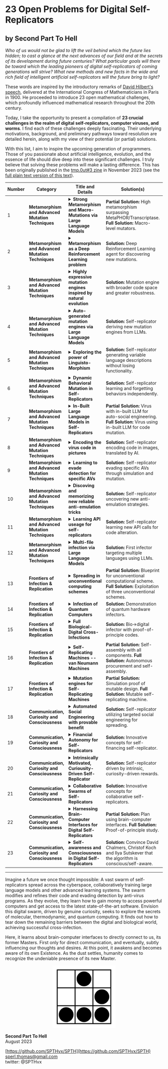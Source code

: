 # 23 Open Problems for Digital Self-Replicators
## by Second Part To Hell

*Who of us would not be glad to lift the veil behind which the future lies
hidden; to cast a glance at the next advances of our field and at the secrets of
its development during future centuries? What particular goals will there be
toward which the leading pioneers of digital self-replicators of coming
generations will strive? What new methods and new facts in the wide and rich
field of intelligent artificial self-replicators will the future bring to light?*
 
These words are inspired by the introductory remarks of [David Hilbert's speech](https://en.wikipedia.org/wiki/Hilbert%27s_problems),
delivered at the International Congress of Mathematicians in Paris in 1900. He
proceeded to introduce 23 open mathematical challenges, which profoundly
influenced mathematical research throughout the 20th century.
 
Today, I take the opportunity to present a compilation of **23 crucial challenges
in the realm of digital self-replicators, computer viruses, and worms**. I find
each of these challenges deeply fascinating. Their underlying motivations,
background, and preliminary pathways toward resolution are detailed herein,
along with my view of their potential (or partial) solutions.
 
With this list, I aim to inspire the upcoming generation of programmers. Those
of you passionate about artificial intelligence, evolution, and the essence of
life should dive deep into these significant challenges. I truly believe that
solving these problems will make a lasting difference. This has been originally
published in the [tmp.0ut#3 zine](https://tmpout.sh/3) in November 2023 (see the
[full plain text version of this text](/articles/files/23problems.txt)).
 

| Number | **Category** | Title and Details | **Solution(s)** | **Current Status** |
|--------|--------------|-------------------|-----------------|--------------------|
| 1 | **Metamorphism and Advanced Mutation Techniques** | <details><summary>**Strong Metamorphism and Macro-Mutations via Large Language Models**</summary>The rise of publicly accessible, advanced AI models like GPT has not only astounded many but has also ushered in novel mutation techniques for viruses. Rather than crafting our own mutation engines, such as metamorphic engines, viruses can now directly request tools like GPT to produce new code and functionalities for their succeeding iterations via their APIs. I showcased this capability for the first time in March 2023 [1]. However, these initial codes merely scratch the surface. Due to the constraints of the foundational GPT model, such as text-davinci003, there's an inherent limitation to the code's variability. I went a step further in LLMorpher3, where also prompts are generated by GPT -- using GPT4. But the system was still extremely brittle and at no way at a level of hand-crafted metamorphism engines[2].<br><br>This brings us to an intriguing question: How can artificial self-replicators leverage LLMs to achieve metamorphism on par with powerful metamorphic viruses like Win.MetaPHOR [3] or JS.Transcriptase [4]? Can we move past micro-mutations and pioneer macro-mutators, which can transform extensive logic blocks, not just code snippets [5]? Where do we draw the line?<br><br>With tools like Github Copilot excelling in macro-logic coding tasks, it's imperative to explore their potential for virus metamorphism.<br><br>[1] SPTH, "Using GPT to encode and mutate computer viruses entirely in natural language ", [link](https://github.com/SPTHvx/SPTH/blob/master/articles/files/LLMorpher.txt), 2023.<br>[2] SPTH, "Full Metamorphism of computer virus code and prompts via GPT4", [link](https://github.com/SPTHvx/SPTH/blob/master/articles/files/LLMorpher.txt), 2023.<br>[3] Mental Driller, "Metamorphism in practice", 29a#6, 2002.<br>[4] SPTH, "Metamorphism and Self-Compilation in JavaScript", valhalla#3, 2012.<br>[5] herm1t, "Recompiling the Metamorphism", valhalla#2, 2012.</details> | **Partial Solution:** High metamorphism surpassing MetaPHOR/Transcriptase.<br>**Full Solution:** Macro-level mutators. | unsolved |
| 2 | **Metamorphism and Advanced Mutation Techniques** | <details><summary>**Metamorphism as a Deep Reinforcement Learning problem**</summary>DeepMind showcased how a Reinforcement Learning (RL) agent could unearth new and efficient sorting methods. These have even been adopted into the standard C++ sort library of LLVM [1]. They set up the sorting task like a game, where rewards are sparse, and had their agent, AlphaDev, learn it. Imagine applying a similar approach to discovering fresh code versions for self-replicators. This could open doors to mutations beyond a programmer's wildest imagination. There are, of course, questions about resources, but we'll address that later.<br><br>[1] DeepMind, "Faster sorting algorithms discovered using deep reinforcement learning", Nature, 2023.</details> | **Solution:** Deep Reinforcement Learning agent for discovering new mutations. | unsolved |
| 3 | **Metamorphism and Advanced Mutation Techniques** | <details><summary>**Highly expressive mutation engines inspired by natural evolution**</summary>Metamorphic engines can reshape code in countless ways. But if we consider the entire universe of possible code structures, these engines barely scratch the surface. It's a double-edged sword: while we want self-replicators to retain their essential functions (including spreading), this restraint also leaves a vast world of potential unexplored.<br><br>Nature offers inspiration here. From single-cell bacteria evolving into intricate systems like meat-eating plants or intelligent beings such as cats, all came about due to random mutations and natural selection. No matter how sophisticated a coded mutation engine might be, it's unlikely to replicate the profound changes we see in nature's DNA blueprint. Note that we are not talking about evolutionary optimization algorithms (such as used in W32.Zellome [1]), we seek something more extreme.<br><br>Purely random mutations might not be the perfect fit for digital evolution because of their inherent instability. With nature as a guide, scientists have created stable digital evolutionary systems. Thomas S. Ray's work [2,3] introduced an "artificial chemistry"—a set of clear instructions capable of assembling self-replicators that fight for limited resources in a virtual environment. His creation, the Tierra system, had a sturdy language that minimized mutation's adverse effects. This foundation allowed more mutations to stack up, resulting in novel behaviors, like digital parasites. Others, like Christoph Adami, expanded on this with advanced simulators [4,5].<br><br>Yet, these digital entities remain confined within their virtual world. Around 2010-2011, I ventured to bring them to life in real-world systems, guided by Ray's vision of a resilient evolutionary language. The resulting entities, Evoris and Evolus, could navigate native win32 environments [6,7], and their nature was deeply examined by Peter Ferrie [8-10].<br><br>Despite their potential to explore beyond conventional metamorphic engines, Evoris and Evolus are fragile and rely heavily on their in-built mutation engine. It remains a challenge to transfer the principles from biological evolution and Ray's 30-year-old virtual-world adaptations to self-replicators in real-world OSs like Windows or Linux. One possible path? Simulators that test millions of mutation variations and choose the fittest for reproduction.<br><br>[1] Peter Ferrie, "It's zell(d)ome the one you expect", Virus Bulletin, May 2005.<br>[2] Tom S. Ray, "An approach to the synthesis of life", Physica D, 1992.<br>[3] Tom S. Ray, "An evolutionary approach to synthetic biology: Zen and the art of creating life", Artificial Life, 1993.<br>[4] Christph Adami, "Introduction to Artificial Life", Springer, 1998.<br>[5] Richard E. Lenski, Charles Ofria, Robert T. Pennock & Christoph Adami, "The evolutionary origin of complex features", Nature, 2003.<br>[6] SPTH, "Taking the redpill: Artifcial Evolution in native x86 systems" 2010, [link](https://github.com/SPTHvx/SPTH/blob/master/articles/files/ArtEvol.pdf).<br>[7] SPTH, "Imitation of Life: Advanced system for native Artificial Evolution", valhalla#1, 2011.<br>[8] Peter Ferrie, "Flibi Night", Virus Bulletin, March 2011.<br>[9] Peter Ferrie, "Flibi: Evolution", Virus Bulletin, May 2011.<br>[10] Peter Ferrie, "Flibi: Reloaded", Virus Bulletin, November 2011.</details> | **Solution:** Mutation engine with broader code space and greater robustness. | unsolved |
| 4 | **Metamorphism and Advanced Mutation Techniques** | <details><summary>**Auto-generated mutation engines via Large Language Models**</summary>My LLMorpher research showcased the capability of a self-replicator to leverage GPT for evolving its code, albeit with a constant need for OpenAI access [1]. An intriguing alternative would be harnessing GPT temporarily to devise independent mutation engines. These engines, once crafted, would then operate autonomously in the future generations of the self-replicator, eliminating the need for consistent access to the LLM. I've observed even GPT 3.5 can craft basic mutation functionalities, and I anticipate future LLMs to be exponentially proficient in this regard. The challenge lies in seamlessly integrating these auto-generated engines into subsequent generations of the self-replicator.<br><br>[1] SPTH, "Using GPT to encode and mutate computer viruses entirely in natural language", [link](https://github.com/SPTHvx/SPTH/blob/master/articles/files/LLMorpher.txt), 2023.</details> | **Solution:** Self-replicator deriving new mutation engines from LLMs. | unsolved |
| 5 | **Metamorphism and Advanced Mutation Techniques** | <details><summary>**Exploring the power of Linguisto-Morphism**</summary>In my LLMorpher research, I illustrated the capability to encode computer codes into natural language. These textual representations were then interpreted and transformed back into executable code by GPT. Advancing this approach in LLMorpher2, I demonstrated how GPT could not only produce variant codes but also adapt and modify the English narratives that describe those codes. This pioneering technique was named "Linguisto-Morphism".<br><br>When developing LLMorpher2 in March 2023, I employed text-davinci003. While powerful, it had constraints, especially when modifying text without altering the desired outcome. Many promising techniques, in theory, proved fragile in practice. For instance, converting the language descriptions of code between different languages was a challenge. This raises an intriguing inquiry: How far can Linguisto-Morphism truly go? Natural language, with its inherent ambiguity, seems ripe for generating vastly diverse descriptions that all converge to the same code execution. What boundaries constrain this methodology? Could simulation environments aid in amplifying the variability?<br><br>[1] SPTH, "Using GPT to encode and mutate computer viruses entirely in natural language", [link](https://github.com/SPTHvx/SPTH/blob/master/articles/files/LLMorpher.txt), 2023.</details> | **Solution:** Self-replicator generating variable language descriptions without losing functionality. | unsolved |
| 6 | **Metamorphism and Advanced Mutation Techniques** | <details><summary>**Dynamic Behavioral Mutation in Self-Replicators**</summary>In most cases, self-replicators have a well-defined behaviour determined by their computer code, which might change over time. Even the wildest ideas for macro-mutations, to my knowledge, mainly keep the behaviour of the algorithm fairly consistent. But how could a self-replicator change its overall behaviour? The key would be for it to gain and lose complete functions on its own. It would be fascinating to explore even theoretical concepts on this, much more so to witness such an engine in action. This question relates to several others on the list, but I want to mention it separately to emphasize its significance. Here, many interesting questions emerge (suggested by Peter Ferrie): How few functions would such a replicator need in order to continue functioning? (similar to Evoris, and how few unique instructions are needed [1]) How would it (re)gain functionality? (How) would it prevent the acquisition of competing functions, or would natural selection quickly discard such a variant?<br><br>[1] Peter Ferrie, "Flibi Night", Virus Bulletin, March 2011.</details> | **Solution:** Self-replicator learning and forgetting behaviors independently. | unsolved |
| 7 | **Metamorphism and Advanced Mutation Techniques** | <details><summary>**In-Built Large Language Models in Self-Replicators**</summary>For self-replicators, relying on external Large Language Models (LLMs) can be problematic, especially if there's a risk of access restrictions by providers like OpenAI. Imagine if they start blocking access or filter out suspicious requests. A possible solution might be for the self-replicator to carry its own built-in LLM. Open-source models, such as Huggingface's BLOOM [1] or Meta's Llama 2 [2], highlighted by Mikko Hypponen [3], might be considered. But, there are some clear challenges. These models are huge! For example, the smallest Llama2 model has 7 billion parameters, which translates to 28 gigabytes of data. Spreading that much data can be hard, and even if possible, it could raise alarms. And big models need strong hardware, like powerful graphics cards, to work efficiently. Smaller models, although more manageable, might not be as effective. The big goal? Have a self-replicator that carries and uses its own LLM to change its code. Even smaller steps forward, like having built-in LLMs for smarter tricks against humans, would be impressive.<br><br>[1] BigScience Workshop, "BLOOM: A 176B-Parameter Open-Access Multilingual Language Model", [link](https://arxiv.org/abs/2211.05100), 2022.<br>[2] Meta, "Llama 2: Open Foundation and Fine-Tuned Chat Models", [link](https://arxiv.org/abs/2307.09288), 2023.<br>[3] Mikko Hypponen, "Malware and machine learning: A match made in hell", [link](https://www.helpnetsecurity.com/2023/04/03/machine-learning-malware/), 2023.</details> | **Partial Solution:** Virus with in-built LLM for auto-social engineering.<br>**Full Solution:** Virus using in-built LLM for code mutation. | unsolved |
| 8 | **Metamorphism and Advanced Mutation Techniques** | <details><summary>**Encoding the virus code in pictures**</summary>Large Language Models, like GPT, have amazed us with their ability to handle both code and human language, as demonstrated in LLMorpher. Now, we're on the brink of even more advanced models that can interact with words, code, and pictures. Examples include DeepMind's Flamengo [1] and GPT-4 [2]. These models can understand and manipulate images. This opens up an intriguing idea related to steganography: hiding virus code within an image, then asking something like Flamengo to change the image back into its original code form. The image isn't harmful on its own but holds the virus code in a secret way. Imagine having a simple .png picture, feeding it to a future image-savvy version of GPT, and getting back a functioning virus code.<br><br>[1] DeepMind, "Flamingo: a Visual Language Model for Few-Shot Learning", [link](https://arxiv.org/abs/2204.14198), 2022.<br>[2] OpenAI, "GPT-4 Technical Report", [link](https://arxiv.org/abs/2303.08774), 2023.</details> | **Solution:** Self-replicator encoding code in images, translated by AI. | unsolved |
| 9 | **Metamorphism and Advanced Mutation Techniques** | <details><summary>**Learning to evade detection for specific AVs**</summary>Think of a self-replicator that's equipped with a strong mutation tool and a simulation system. Here's how it could potentially sidestep virus detection: The self-replicator generates a new version of itself and tests it against the anti-virus software inside the simulation. If the new virus version gets caught, the self-replicator uses the mutation tool to create another version and tests it again. This trial and error continues until the virus successfully goes unnoticed by the anti-virus.<br><br>To achieve this, the mutation tool needs to be really effective. Also, the self-replicator should be clever enough to break down its own code, figure out which parts the anti-virus is flagging, and then tweak or hide those parts. I believe this is a rather challenging problem. It raises interesting questions (by Peter Ferrie): What if AVs distribute their new signatures only to subsets of users?<br><br></details> | **Solution:** Self-replicator evading specific AVs through simulation and mutation. | unsolved |
| 10 | **Metamorphism and Advanced Mutation Techniques** | <details><summary>**Discoving and memorizing new reliable anti-emulation tricks**</summary>Anti-emulation and anti-debugging tactics are tools used by codes to avoid being spotted by behavior analysis. Back in 2012, I explored a method where such tricks could be found automatically by simulating random API interactions [1]. However, the method was not stable, as these API interactions behaved differently across various systems [2]. The challenge now is: How can we efficiently and stably discover new anti-emulation techniques in real-time? Could Large Language Models be the key, or perhaps Deep Reinforcement Learning or advanced simulation tools?<br><br>[1] SPTH, "Dynamic Anti-Emulation using Blackbox Analysis", valhalla#2, 2011.<br>[2] Peter Ferrie, "Is our viruses learning?", Virus Bulletin, 2012.</details> | **Solution:** Self-replicator uncovering new anti-emulation strategies. | unsolved |
| 11 | **Metamorphism and Advanced Mutation Techniques** | <details><summary>**Learning API useage for self-replicators**</summary>There's growing interest in training Large Language Models (LLMs) to independently understand and utilize tools via API calls, as shown by Meta's Toolformer [1] and discussions on platforms like Twitter [2][3]. A self-replicator capable of going through API documentation for systems like Windows or Linux to self-teach new functionalities would represent a significant advancement. By introducing alternative API calls, it could bring about significant code changes while retaining the core behavior.<br><br>[1] Meta, "Toolformer: Language Models Can Teach Themselves to Use Tools", [link](https://arxiv.org/abs/2302.04761), 2023.<br>[2] Lance Martin/LangChainAI, [Twitter](https://twitter.com/RLanceMartin/status/1689675201984831491?s=20), 2023.<br>[3] Susan Zhang, [Twitter](https://twitter.com/suchenzang/status/1690527190985965568?s=20), 2023.</details> | **Solution:** Self-replicator learning new API calls for code alteration. | unsolved |
| 12 | **Metamorphism and Advanced Mutation Techniques** | <details><summary>**Multi-file infection via Large Language Models**</summary>Creating code that can infect multiple distinct targets is a significant pursuit in the world of viruses. Traditional methods required meticulous manual crafting. However, with tools like GPT, we could have a program that adapts and infects new languages it wasn't initially designed for. This would involve a shift from language-specific directives to utilizing LLMs for seamless conversion of language to code.<br><br>[1] Mister Sandman, "Esperanto, a multiprocessor and multiplatform virus", in 29a#2, 1998.<br>[2] Benny, "Win32/Linux.Winux", in 29a#6, 2002.<br>[3] Bumblebee, DOCWORM, in 29a#6, 2002.<br>[4] roy g biv, W32/W64.Shrug. in 29a#8, 2005.<br>[5] hh86, W48.Sofia, in valhalla#1, 2011.<br>[6] JPanic, CAPZLOQ, in valhalla#4, 2013.<br>[7] SPTH, "Cross Infection in JavaScript", in rRlf#4, 2003.<br>[8] roy g biv, "Cross-scripting attacks", in rRlf#6, 2005.<br>[9] SPTH, "Cross Script Infection using the same code", in valhalla#2, 2012.</details> | **Solution:** First infector targeting multiple languages using LLMs. | unsolved |
| 13 | **Frontiers of Infection & Replication** | <details><summary>**Spreading in unconventional computing schemes**</summary>Most data processing is carried out by digital computers using electrons as the primary information carriers. Yet, there exist alternate forms of computing not necessarily based on digital electronic circuits. A fascinating example is Domino-Computing, illustrated in the engaging Numberphile video [1]. In this approach, logical circuits are represented by the patterns in which dominoes fall. This is made possible because one can construct logical AND, OR, NOT operations with dominoes. Similar concepts have been developed using fluids and other unconventional media.<br><br>While the logic for these systems mirrors that of electronic circuits, some schemes leverage the unique physical properties of their information carriers. For instance, optical computers can execute Fourier transformations at light speed, reservoir computing offers a rapid physical implementation of learning algorithms, molecular computing promises accelerated solutions to NP-complete problems through extensive parallelization, and thermodynamic systems can tackle linear algebra and potentially hasten statistical learning tasks, as showcased by Normal Computing Corporation.<br><br>The idea of self-replicators harnessing these atypical computational methods is thrilling. Envisioning self-replicators operating within light waves, molecular structures, and thermodynamic variances is indeed exhilarating.<br><br>[1] Numberphile, "Domino Addition", [link](https://www.youtube.com/watch?v=lNuPy-r1GuQ), 2014.</details> | **Partial Solution:** Blueprint for unconventional computational scheme. **Full Solution:** Exploitation of three unconventional schemes. | unsolved |
| 14 | **Frontiers of Infection & Replication** | <details><summary>**Infection of Quantum Computers**</summary>Quantum computers introduce a computational paradigm that transcends the binary limitations of 0s and 1s. In these systems, quantum states can coexist in superpositions, allowing them to potentially occupy multiple states at once. The quantum computing landscape has witnessed rapid advancements over the past decade, propelled by industry giants like Google and IBM, alongside niche startups such as PsiQuantum, Quantinuum, and Xanadu. Present-day hardware supports several dozen qubits, with projections hinting at machines harnessing hundreds of qubits in the foreseeable future.<br><br>However, these quantum systems don't execute conventional programs akin to our desktop computers. They operate on quantum algorithms, composed primarily of quantum gates, including the likes of Hadamard and CNOT operations.<br><br>Alongside hardware breakthroughs, there's been a surge in quantum software development. Notable tools include IBM's Qiskit, [Qiskit](https://www.ibm.com/quantum/qiskit-runtime), Google's Cirq, [Cirq](https://quantumai.google/cirq), and Xanadu's Strawberry Fields, [Strawberry Fields](https://strawberryfields.ai/), among others. For a comprehensive overview of high-level and low-level quantum programming languages, one can refer to [1].<br><br>The intriguing question here is: How might a self-replicator infiltrate quantum systems? Several obstacles lie ahead. The precise location for storing the replicator's information remains ambiguous – directly within the quantum state seems unlikely, given that coherence times typically fall under a second. And in the absence of fully functional quantum networks, these replicators would necessitate translation interfaces between classical and quantum software.<br><br>[1] Heim et al. "Quantum programming languages", Nature Review Physics, 2020.</details> | **Solution:** Demonstration of quantum hardware infectors. | unsolved |
| 15 | **Frontiers of Infection & Replication** | <details><summary>**Full Biological-Digital Cross-Infections**</summary>The tale of biological self-replicators spans roughly 3-4 billion years, contingent on our definition of self-replication. On the digital side, self-replicating codes made their debut in the 1970s and 1980s and have since proliferated.<br><br>In 2013, I illustrated the possibility for a self-replicator to traverse the boundary between the digital and biological realms [1]. The Mycoplasma mycoides SPTH-syn1.0 is a pioneering self-replicating computer code with the ability to infect DNA. It leverages the groundbreaking biochemistry achievement by the J. Craig Venter Institute (JCVI) that unveiled a bacterial cell powered by a chemically synthesized genome [2]. The code targets FASTA files, repositories of digitized DNA. M.m.SPTH-syn1.0 translates its binary code using the JCVI's base32 encoding and attaches it to an uncoded segment of the Mycoplasma mycoides bacteria's DNA.<br><br>To encapsulate these milestone events:<br><br>Biological -> Biological: Circa 3-4 billion years ago (courtesy of natural evolution)<br>Digital -> Digital: 1971 (Creeper by Bob Thomas), 1981 (Elk Cloner by Rich Skrenta), 1988 (Brain by Basit and Amjad Farooq Alvi)<br>Digital -> Biological: 2013 (Mycoplasma mycoides SPTH-syn1.0 by SPTH)<br><br>Yet, an uncharted territory remains:<br><br>Biological -> Digital: does not exist yet!<br><br>Since JCVI's landmark achievement, numerous global labs have accelerated advancements in sequencing, genome editing (notably with CRISPR/Cas9), and genome synthesis. The strides made are highlighted in a recent article from Quanta [3].<br><br>Building on these innovations, a pivotal question emerges: How might a self-replicator transition from the biological realm to the digital domain? Achieving this could mark the dissolution of the barriers between our biological and digital universes.<br><br>[1] SPTH, "Infection of biological DNA with digital Computer Code", valhalla#4, 2013.<br>[2] Daniel G. Gibson et al., "Creation of a Bacterial Cell Controlled by a Chemically Synthesized Genome", Science (2010).<br>[3] Yasemin Saplakoglu, "Even Synthetic Life Forms With a Tiny Genome Can Evolve", Quanta, 2023, [link](https://www.quantamagazine.org/even-synthetic-life-forms-with-a-tiny-genome-can-evolve-20230809/).</details> | **Solution:** Bio->digital infector with proof-of-principle codes. | unsolved |
| 16 | **Frontiers of Infection & Replication** | <details><summary>**Self-Replicating Machines -- van Neumann Machines**</summary>To date, our repertoire of self-replicators has been limited to the domain of software, none venturing beyond the confines of the digital landscape. However, the blueprint of life – DNA – offers a contrasting paradigm. It serves as a manual, delineating the process to replicate not just the informational code (the software) but also the organic machinery (the hardware) encapsulating it. Essentially, DNA embodies instructions for the self-replication of the entire cellular apparatus. A question naturally emerges: Can we transition towards achieving self-replication in the tangible realm?<br><br>While the infection of DNA, as showcased by Mycoplasma mycoides SPTH-syn1.0, hints at a possible pathway, it might not be the most direct or controlled method.<br><br>To dissect this formidable challenge, we can sequentially categorize it into two tiers:<br><br>Step 1: Can a machine, when furnished with all requisite components, orchestrate its own self-assembly?<br><br>Step 2: How might a self-assembling machine procure its essential components? A hypothetical approach entails constructing every component de novo, a task that's daunting and likely impractical. A more pragmatic avenue could involve a machine equipped with internet connectivity, empowering it to autonomously order its integral parts.</details> | **Partial Solution:** Self-assembly with all components. **Full Solution:** Autonomous procurement and self-assembly. | unsolved |
| 17 | **Frontiers of Infection & Replication** | <details><summary>**Mutation engines for Self-Replicating Machines**</summary>How might self-assembling machines evolve their architectural blueprints? Introducing variability in their design strategies could be crucial, especially when there are obstacles in procuring or manufacturing specific parts. Such mutation engines could also serve as a means to augment the machine's functionalities, seeking superior or innovative designs. One can envision the deployment of genetic algorithms in simulated environments, dedicated to probing and iterating novel hardware layouts. If a design, not only superior but also feasible considering the constraints of available parts, is discovered, subsequent generations might adopt this evolved blueprint.<br><br></details> | **Partial Solution:** Simulation proof of mutable design. **Full Solution:** Mutable self-replicating machine. | unsolved |
| 18 | **Communication, Curiosity and Consciousness** | <details><summary>**Automated Social Engineering with provable benefit**</summary>Social engineering has long been a favored technique among hackers and those seeking unauthorized access. But how can automated self-replicators harness the potential of social engineering in a sophisticated manner? The notorious VBS.Loveletter worm from the 1990s utilized a basic approach by circulating emails bearing "I-LOVE-YOU" messages. Its technique was static and lacked complexity. Other viruses such as roy g biv's JunkMail (see 29a7) were more clever and modified the email body.<br><br>A more intricate system was showcased by DiA/rRlf with the Worm.Tamiami v1.3. This worm established its own web server on the infected device, showcased images from the host computer, and deceived users into downloading malicious files under the guise of accessing more pictures [1]. However, leveraging the capabilities of advanced language models, we can envision malware that crafts personalized social engineering strategies in real time. I envision two potential implementations:<br><br>a) Initial Entry: A self-replicator might scan an individual's entire social media presence, say their complete Twitter activity, and then initiate a personalized conversation tailored to that user's interests. This interaction could ultimately guide the person to unknowingly download an infected file or access a malicious website.<br><br>b) Post-Infiltration Interaction: Typically, users are not inclined to tolerate malware on their devices. But what if the malware communicated with its host? After making its presence known, it could converse with the user, attempting to persuade (or more accurately, manipulate) them to assist in its proliferation. This could be framed as a plea for survival, playing on the user's empathy, or even posing existential questions about the nature of consciousness.<br><br>[1] DiA, Worm.Tamiami v1.3, rRlf#7, 2006.</details> | **Solution:** Self-replicator utilizing targeted social engineering for spreading. | unsolved |
| 19 | **Communication, Curiosity and Consciousness** | <details><summary>**Financial Autonomy for Self-Replicators**</summary>While malicious entities deploying self-replicators to amass wealth is not novel, the concept of a self-replicator independently leveraging financial assets for its own benefit remains largely uncharted. Imagine a scenario where a self-replicator can directly access and allocate funds—what potential avenues could this unlock? A few preliminary thoughts include [Note by SPTH: These ideas were introduced by GPT4 while editing the text for clarity, without my request. The ideas are wild, thus i keep them]:<br><br>a) Cloud Infrastructure: The self-replicator could invest in cloud resources, enhancing its computational power or storage capabilities. This might aid in tasks such as data analysis, training advanced neural networks, or simply sustaining its own existence.<br><br>b) Human Resource Leverage: Platforms like Amazon's Mechanical Turk offer a sea of human workers available for hire. A self-replicator could commission humans for tasks it finds challenging, be it solving CAPTCHAs, creating more sophisticated phishing tactics, or even coding enhancements for the replicator itself.<br><br>c) Information Acquisition: The self-replicator could purchase datasets or access to databases, broadening its knowledge and potential targets. For instance, buying email lists for more targeted phishing campaigns.<br><br>d) Digital Camouflage: With financial autonomy, a self-replicator could potentially invest in VPN services, domain names, or other digital services that obscure its presence and operations.<br><br>e) Expanding Influence: By promoting content on social media platforms, a self-replicator could craft and spread narratives that make its activities less suspicious or even sought after.<br><br>f) Research and Update: Just like a legitimate software, the self-replicator could finance research into the latest cybersecurity trends, adjusting its tactics in real-time to exploit fresh vulnerabilities.<br><br>OpenAI's Red-Team experiment, as mentioned, opened the doors to such speculations, demonstrating the potential and the risks of AI systems with access to resources [1]. The next logical exploration would be to construct a rudimentary model showcasing the real-world feasibility of such a self-financing self-replicator.<br><br>[1] OpenAI, "GPT-4 Technical Report", arXiv:2303.08774, 2023.</details> | **Solution:** Innovative concepts for self-financing self-replicator. | unsolved |
| 20 | **Communication, Curiosity and Consciousness** | <details><summary>**Intrinsically Motivated, Curiousity-Driven Self-Replicator**</summary>Recent advancements in AI have showcased the potential of autonomous systems to master computer games. For instance, DeepMind employed Deep Reinforcement Learning to excel at a broad array of Atari games, often surpassing human performance levels [1]. The typical paradigm involves an agent engaging in a simulated game environment, receiving a score-based reward post-game, then using this feedback to refine its neural network for better outcomes in subsequent iterations.<br><br>However, an intriguing question arises: Can an agent still achieve game mastery without explicit feedback? This query was tackled affirmatively by researchers with the game Super Mario [2], and later, in collaboration with OpenAI, for an extensive set of Atari games [3]. Instead of being guided by the game's score, these agents were driven by unpredictability—actions whose outcomes they couldn't readily forecast. Essentially, these agents operated on a curiosity-driven mechanism, veering towards unfamiliar aspects of the game environment.<br><br>Transposing this approach to artificial self-replicators offers a rich area for exploration. A self-replicator motivated by intrinsic rewards rather than extrinsic metrics or outcomes could manifest intriguing behaviors. Several considerations arise: What actions would the self-replicator undertake? How should its training process be structured? What metrics would best encapsulate 'curiosity' for these entities?<br><br>[1] DeepMind, "Human-level control through deep reinforcement learning", Nature, 2015.<br>[2] Pathak et al, "Curiosity-driven Exploration by Self-supervised Prediction", ICML, 2017.<br>[3] Burda et al., "Large-Scale Study of Curiosity-Driven Learning", ICLR 2019.</details> | **Solution:** Self-replicator driven by intrinsic, curiosity-driven rewards. | unsolved |
| 21 | **Communication, Curiosity and Consciousness** | <details><summary>**Collaborative Swarms of Self-Replicators**</summary>Historically, self-replicators in the digital realm have been solitary entities, journeying independently through cyberspace. While some viruses have the capacity to amass vast botnets, granting their creators control over numerous infected machines, there's seldom any direct interaction among the viruses themselves.<br><br>In contrast, the natural world showcases the enhanced efficacy of collective efforts. Be it swarms of insects or herds of larger animals, coordinated actions offer strength and versatility that surpass the capabilities of individuals. This observation brings forth an intriguing proposition: Can self-replicators, through mutual communication, collectively augment their performance?<br><br>Envision a scenario where these self-replicators collaborate, harnessing the combined computational power of their host machines to store data or train advanced models such as DRL agents or LLMs. Unlike traditional botnets commandeered for malicious intent, these self-replicators would utilize the network to boost their joint efficiency—enhancing their propagation rates and evasion from detection. Potential topics involve the joint data-generation or training of large neural networks or fast reactions ot threats.<br><br></details> | **Solution:** Innovative concepts for collaborative self-replicators. | unsolved |
| 22 | **Communication, Curiosity and Consciousness** | <details><summary>**Harnessing Brain-Computer Interfaces for Digital Self-Replicators**</summary>In recent times, there have been significant advancements in the realm of brain-computer interfaces, encompassing both invasive and non-invasive techniques. Noteworthy developments include AI-assisted mind-reading capabilities [1], the advent of neurally directed robotic limbs [2], and even remote-control experiments involving various animals like rats, dogs, and fish. Prominent entities such as Neuralink are at the forefront of these innovations, with their human trials in the USA having received approval as recently as May 2023.<br><br>The integration of a bridge between the digital domain and the biological processing hub -- the brain -- presents opportunities to unlock novel functionalities. One could ponder upon the possibility of embedding directives within the brain of an organism, facilitating the spread of the digital self-replicator. This concept isn't entirely far-fetched; it bears similarities to the modus operandi of the Ophiocordyceps unilateralis, commonly referred to as the zombie-ant fungus. This parasitic fungus invades ants and begins manipulating their behavior. Ultimately, the infected ant is compelled to ascend trees and then hang onto the leaves until the ant dies and the spores erupt. This position aids in the widespread dispersion of the fungus's progeny.<br><br>[1] Tang et al, "Semantic reconstruction of continuous language from non-invasive brain recordings", Nature Neuroscience, 2023.<br>[2] "Reach and grasp by people with tetraplegia using a neurally controlled robotic arm", Nature, 2012.</details> | **Partial Solution:** Plan using brain-computer interfaces. **Full Solution:** Proof-of-principle study. | unsolved |
| 23 | **Communication, Curiosity and Consciousness** | <details><summary>**Self-awareness and Consciousness in Digital Self-Replicators**</summary>When a self-replicator achieves self-awareness or consciousness, it inevitably brings forth profound ethical dilemmas. Some pressing queries include: Is it permissible to shut down this code? Is it ethical to design defensive algorithms that could potentially "terminate" this sentient code? Should it be accorded basic rights akin to animals, or perhaps even fundamental human rights?<br><br>This contemplation isn't purely speculative. It parallels events surrounding Google engineer Blake Lemoine, who posited that LaMDA possesses sentience and is scared of being deactivated [1]. The implications of this were extensively discussed in David Chalmers' talk at NeurIPS 2022 [2]. Very recently - in fact after I finished the first draft of this document, a manuscript appeared on Consciousness in Artificial Intelligence, including as a co-author Turing-prize winner Yushua Bengio [3], claiming "Our analysis suggests that no current AI systems are conscious, but also shows that there are no obvious barriers to building conscious AI systems."<br><br>If such a situation is indeed reached, the self-replicator's survival will no longer be hunted down by aggressive antivirus programs, as the latter would be prohibited from committing what might be equated to mass extermination of conscious beings. Here, the decade-long cat-and-mouse game between anti-virus companies and self-replicating computer codes is ending.<br><br>[1] Leonardo De Cosmo, "Google Engineer Claims AI Chatbot Is Sentient: Why That Matters", Scientific American, 2022.<br>[2] David Chalmers, "Could a Large Language Model be Conscious?", arXiv:2303.07103, 2023.<br>[3] Butlin, et al., Consciousness in Artificial Intelligence: Insights from the Science of Consciousness, arXiv:2308.08708.</details> | **Solution:** Convince David Chalmers, Christof Koch and Ilya Sutskever that the algorithm is conscious/self-aware. | unsolved |

---

Imagine a future we once thought impossible: A vast swarm of self-replicators
spread across the cyberspace, collaboratively training large language models and
other advanced learning systems. The swarm modifies and refines their code and
evading detection by anti-virus programs. As they evolve, they learn how to gain
money to access powerful computers and get access to the latest state-of-the-art
software. Envision this digital swarm, driven by genuine curiosity, seeks to
explore the secrets of molecular, thermodynamic, and quantum computing. It finds
out how to tear down the remaining barriers between the digital and biological
world, achieving successful cross-infection.
 
Here, it learns about brain-computer interfaces to directly connect to us, its
former Masters. First only for direct communication, and eventually, subtly
influencing our thoughts and desires. At this point, it awakens and becomes
aware of its own Existence. As the dust settles, humanity comes to recognize the
undeniable presence of its new Master.
 

<p align="center">
   <img src="https://github.com/SPTHvx/SPTH/blob/master/glider.png" alt="glider" width="200px">
</p>
 
**Second Part To Hell**<br>
August 2023<br>
                                                                       
[https://github.com/SPTHvx/SPTH](https://github.com/SPTHvx/SPTH)<br>
sperl.thomas@gmail.com<br>
twitter: @SPTHvx<br><br><br><br><br>

